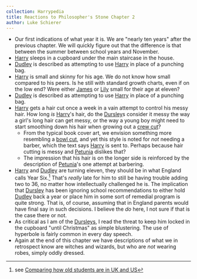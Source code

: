 ```yaml
---
collection: Harrypedia
title: Reactions to Philosopher's Stone Chapter 2
author: Luke Schierer
---
```


* Our first indications of what year it is.  We are "nearly ten years" after the previous chapter. We will quickly figure out that the difference is that between the summer between school years and November. 
* [Harry] sleeps in a cupboard under the main staircase in the house.  
* [Dudley] is described as attempting to use [Harry] in place of a punching bag. 
* [Harry] is small and skinny for his age. We do not know how small compared to his peers.  Is he still with standard growth charts, even if on the low end? Were either [James] or [Lily] small for their age at eleven?
* [Dudley] is described as attempting to use [Harry] in place of a punching bag. 
* [Harry] gets a hair cut once a week in a vain attempt to control his messy hair.  How long *is* [Harry]'s hair, do the [Dursley]s consider it messy the way a girl's long hair can get messy, or the way a young boy might need to start smoothing down his hair when growing out a [crew cut]?  
  * From the typical book cover art, we envision something more resembling a [bowl cut], and yet this style is noted for *not* needing a barber, which the text says [Harry] is sent to.  Perhaps because hair cutting is messy and [Petunia] dislikes that? 
  * The impression that his hair is on the longer side is reinforced by the description of [Petunia]'s one attempt at barbering.
* [Harry] and [Dudley] are turning eleven, they should be in what England calls Year Six.[^240424-2]  That's *really* late for him to still be having trouble adding two to 36, no matter how intellectually challenged he is.  The implication that [Dursley] has been ignoring school recommendations to either hold [Dudley] back a year or place him in some sort of remedial program is quite strong.  That is, of course, assuming that in England parents would have final say in such decisions.  I believe the *do* here, I not sure if that is the case there or not. 
* As critical as I am of the [Dursleys], I read the threat to keep him locked in the cupboard "until Christmas" as simple blustering.  The use of hyperbole is fairly common in every day speech.
* Again at the end of this chapter we have descriptions of what we in retrospect know are witches and wizards, but who are *not* wearing robes, simply oddly dressed. 

[Dursleys]: /Harrypedia/people/Dursley/ 

[Dursley]: /Harrypedia/people/Dursley/Vernon/

[^240424-2]: see [Comparing how old students are in UK and US](/Harrypedia/hogwarts/comparitive_class_ages/)

[Dudley]: /Harrypedia/people/Dursley/Dudley/

[Dursley]: /Harrypedia/people/Dursley/

[Petunia]: /Harrypedia/people/evans/petunia/

[bowl cut]: https://en.wikipedia.org/wiki/Bowl_cut

[crew cut]: https://en.wikipedia.org/wiki/Crew_cut

[Dudley]: /Harrypedia/people/Dursley/Dudley/

[Harry]: /Harrypedia/people/Potter/Harry_James/

[Lily]: /Harrypedia/people/Evans/Lily_J./

[James]: /Harrypedia/people/Potter/James/
